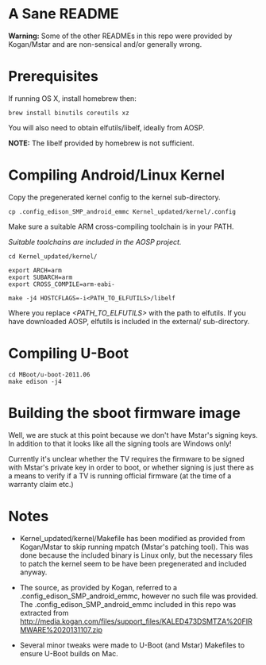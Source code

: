 A Sane README
===

**Warning:** Some of the other READMEs in this repo were provided by Kogan/Mstar and are non-sensical and/or generally wrong.

Prerequisites
===

If running OS X, install homebrew then:

    brew install binutils coreutils xz

You will also need to obtain elfutils/libelf, ideally from AOSP.

__NOTE:__ The libelf provided by homebrew is not sufficient.

Compiling Android/Linux Kernel
===

Copy the pregenerated kernel config to the kernel sub-directory.

    cp .config_edison_SMP_android_emmc Kernel_updated/kernel/.config

Make sure a suitable ARM cross-compiling toolchain is in your PATH.

_Suitable toolchains are included in the AOSP project._ 

    cd Kernel_updated/kernel/
    
    export ARCH=arm
    export SUBARCH=arm
    export CROSS_COMPILE=arm-eabi-
    
    make -j4 HOSTCFLAGS=-i<PATH_TO_ELFUTILS>/libelf

Where you replace *&lt;PATH\_TO\_ELFUTILS&gt;* with the path to elfutils. If you have downloaded AOSP, elfutils is included in the external/ sub-directory.

Compiling U-Boot
===

    cd MBoot/u-boot-2011.06
    make edison -j4

Building the sboot firmware image
===

Well, we are stuck at this point because we don't have Mstar's signing keys. In addition to that it looks like all the signing tools are Windows only!

Currently it's unclear whether the TV requires the firmware to be signed with Mstar's private key in order to boot, or whether signing is just there as a means to verify if a TV is running official firmware (at the time of a warranty claim etc.)

Notes
===

 * Kernel_updated/kernel/Makefile has been modified as provided from Kogan/Mstar to skip running mpatch (Mstar's patching tool). This was done because the included binary is Linux only, but the necessary files to patch the kernel seem to be have been pregenerated and included anyway.

 * The source, as provided by Kogan, referred to a .config_edison_SMP_android_emmc, however no such file was provided. The .config_edison_SMP_android_emmc included in this repo was extracted from http://media.kogan.com/files/support_files/KALED473DSMTZA%20FIRMWARE%2020131107.zip

 * Several minor tweaks were made to U-Boot (and Mstar) Makefiles to ensure U-Boot builds on Mac.
